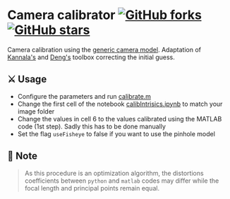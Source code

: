 # Camera calibrator [![GitHub forks](https://img.shields.io/github/forks/debOliveira/myCameraCalibrator.svg?style=social&label=Fork&maxAge=2592000)](https://GitHub.com/debOliveira/myCameraCalibrator/network/) [![GitHub stars](https://img.shields.io/github/stars/debOliveira/myCameraCalibrator.svg?style=social&label=Star&maxAge=2592000)](https://GitHub.com/debOliveira/myCameraCalibratorn/stargazers/) 

Camera calibration using the [generic camera model](https://ieeexplore.ieee.org/document/1642666). Adaptation of [Kannala's](https://users.aalto.fi/~kannalj1/calibration/calibration.html) and [Deng's](https://github.com/DengMark/CameraCalibrator) toolbox correcting the initial guess. 

## ⚔️ Usage

- Configure the parameters and run [calibrate.m](matlab/calibrate.m)
- Change the first cell of the notebook [calibIntrisics.ipynb](python/calibIntrisics.ipynb) to match your image folder
- Change the values in cell 6 to the values calibrated using the MATLAB code (1st step). Sadly this has to be done manually
- Set the flag `useFisheye` to false if you want to use the pinhole model

## 🚨 Note

> As this procedure is an optimization algorithm, the distortions coefficients between `python` and `matlab` codes may differ while the focal length and principal points remain equal. 


